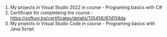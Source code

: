 1. My projects in Visual Studio 2022 in course - Programing basics with C#
2. Certificate for completeing the course - https://softuni.bg/certificates/details/135456/87d134da
3. My projects in Visual Studio Code in course - Programing basics with Java Script
